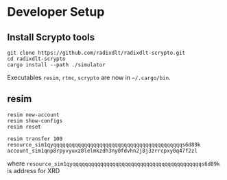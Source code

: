 # Developer Setup

## Install Scrypto tools

```shell
git clone https://github.com/radixdlt/radixdlt-scrypto.git
cd radixdlt-scrypto
cargo install --path ./simulator
```

Executables `resim`, `rtmc`, `scrypto` are now in `~/.cargo/bin`.

## resim

```shell
resim new-account
resim show-configs
resim reset
```

```shell
resim transfer 100 resource_sim1qyqqqqqqqqqqqqqqqqqqqqqqqqqqqqqqqqqqqqqqqqqqs6d89k account_sim1qnp8rpyvyuxz8lelmkzdh3ny0fdvhn2j8j3zrrcpxy0q47f2zl
```
where `resource_sim1qyqqqqqqqqqqqqqqqqqqqqqqqqqqqqqqqqqqqqqqqqqqs6d89k` is address for XRD